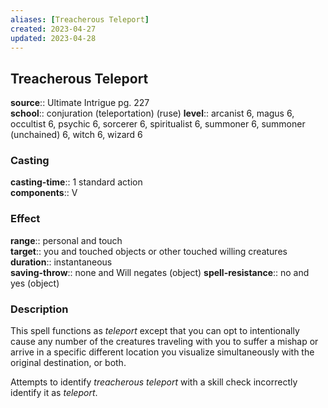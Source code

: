 ```yaml
---
aliases: [Treacherous Teleport]
created: 2023-04-27
updated: 2023-04-28
---
```


## Treacherous Teleport

**source**:: Ultimate Intrigue pg. 227  
**school**:: conjuration (teleportation) (ruse)
**level**:: arcanist 6, magus 6, occultist 6, psychic 6, sorcerer 6, spiritualist 6, summoner 6, summoner (unchained) 6, witch 6, wizard 6

### Casting

**casting-time**:: 1 standard action  
**components**:: V

### Effect

**range**:: personal and touch  
**target**:: you and touched objects or other touched willing creatures  
**duration**:: instantaneous  
**saving-throw**:: none and Will negates (object)
**spell-resistance**:: no and yes (object)

### Description

This spell functions as *teleport* except that you can opt to intentionally cause any number of the creatures traveling with you to suffer a mishap or arrive in a specific different location you visualize simultaneously with the original destination, or both.  
  
Attempts to identify *treacherous teleport* with a skill check incorrectly identify it as *teleport*.
